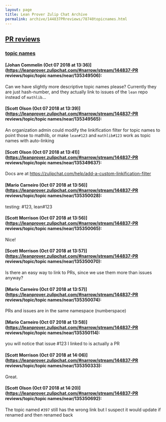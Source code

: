 ```yaml
---
layout: page
title: Lean Prover Zulip Chat Archive 
permalink: archive/144837PRreviews/78740topicnames.html
---
```


## [PR reviews](index.html)
### [topic names](78740topicnames.html)

#### [Johan Commelin (Oct 07 2018 at 13:36)](https://leanprover.zulipchat.com/#narrow/stream/144837-PR reviews/topic/topic names/near/135349506):
Can we have slightly more descriptive topic names please? Currently they are just hash-number, and they actually link to issues of the `lean` repo instead of `mathlib`...

#### [Scott Olson (Oct 07 2018 at 13:39)](https://leanprover.zulipchat.com/#narrow/stream/144837-PR reviews/topic/topic names/near/135349565):
An organization admin could modify the linkification filter for topic names to point those to mathlib, or make `lean#123` and `mathlib#123` work as topic names with auto-linking

#### [Scott Olson (Oct 07 2018 at 13:41)](https://leanprover.zulipchat.com/#narrow/stream/144837-PR reviews/topic/topic names/near/135349637):
Docs are at https://zulipchat.com/help/add-a-custom-linkification-filter

#### [Mario Carneiro (Oct 07 2018 at 13:56)](https://leanprover.zulipchat.com/#narrow/stream/144837-PR reviews/topic/topic names/near/135350028):
testing: #123, lean#123

#### [Scott Morrison (Oct 07 2018 at 13:56)](https://leanprover.zulipchat.com/#narrow/stream/144837-PR reviews/topic/topic names/near/135350065):
Nice!

#### [Scott Morrison (Oct 07 2018 at 13:57)](https://leanprover.zulipchat.com/#narrow/stream/144837-PR reviews/topic/topic names/near/135350070):
Is there an easy way to link to PRs, since we use them more than issues anyway?

#### [Mario Carneiro (Oct 07 2018 at 13:57)](https://leanprover.zulipchat.com/#narrow/stream/144837-PR reviews/topic/topic names/near/135350074):
PRs and issues are in the same namespace (numberspace)

#### [Mario Carneiro (Oct 07 2018 at 13:58)](https://leanprover.zulipchat.com/#narrow/stream/144837-PR reviews/topic/topic names/near/135350114):
you will notice that issue #123 I linked to is actually a PR

#### [Scott Morrison (Oct 07 2018 at 14:06)](https://leanprover.zulipchat.com/#narrow/stream/144837-PR reviews/topic/topic names/near/135350333):
Great.

#### [Scott Olson (Oct 07 2018 at 14:20)](https://leanprover.zulipchat.com/#narrow/stream/144837-PR reviews/topic/topic names/near/135350692):
The topic named `#397` still has the wrong link but I suspect it would update if renamed and then renamed back

